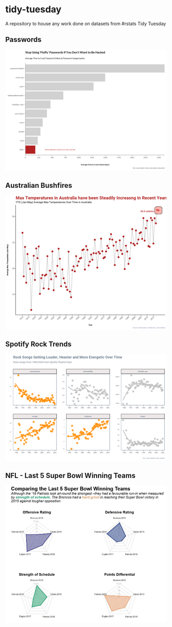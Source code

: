 # tidy-tuesday
A repository to house any work done on datasets from #rstats Tidy Tuesday

## Passwords

![alt text](https://github.com/jasonsk86/tidy-tuesday/blob/master/2020-wk2-passwords/passwords.png)

## Australian Bushfires

![alt text](https://github.com/jasonsk86/tidy-tuesday/blob/master/2020-wk1-australian-bushfires/aus_temperature_trend.png)

## Spotify Rock Trends

![alt text](https://github.com/jasonsk86/tidy-tuesday/blob/master/2020-wk3-spotify/spotify_rock_trends.png)

## NFL - Last 5 Super Bowl Winning Teams
![alt_text](https://github.com/jasonsk86/tidy-tuesday/blob/master/2020-02-04-nfl/sb_last_5.JPG)

